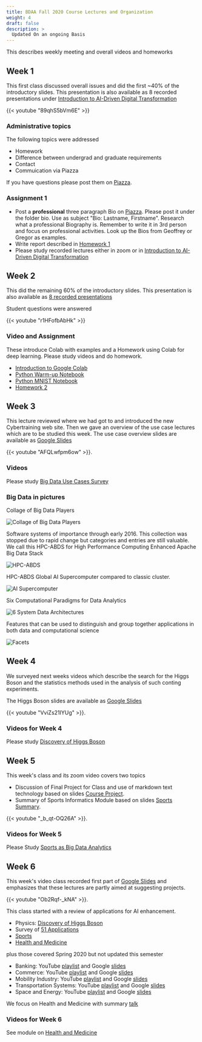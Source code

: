 ```yaml
---
title: BDAA Fall 2020 Course Lectures and Organization
weight: 4
draft: false
description: >
  Updated On an ongoing Basis
---
```


This describes weekly meeting and overall videos and homeworks

## Week 1
This first class discussed overall issues and did the first ~40% of the introductory slides. This presentation is also available as 8 recorded presentations under [Introduction to AI-Driven Digital Transformation](https://cybertraining-dsc.github.io/modules/bigdataapplications/2020/introduction/)

{{< youtube "89qhS5bVm6E" >}}


### Administrative topics

The following topics were addressed

* Homework
* Difference between undergrad and graduate requirements
* Contact
* Commuication via Piazza

If you have questions please post them on [Piazza](https://piazza.com/class/kedccsbsthm5sc).

### Assignment 1

* Post a **professional** three paragraph Bio on [Piazza](https://piazza.com/class/kedccsbsthm5sc). Please post it under the folder bio. Use as subject "Bio: Lastname, Firstname". Research what a professional Biography is. Remember to write it in 3rd person and focus on professional activities. Look up the Bios from Geoffrey or Gregor as examples.
* Write report described in [Homework 1](https://iu.instructure.com/courses/1908830/assignments/11163939)
* Please study recorded lectures either in zoom or in [Introduction to AI-Driven Digital Transformation](https://cybertraining-dsc.github.io/modules/bigdataapplications/2020/introduction/)

## Week 2

This did the remaining 60% of the introductory slides. This presentation is also available as [8 recorded presentations](https://cybertraining-dsc.github.io/modules/bigdataapplications/2020/introduction/) 

Student questions were answered

{{< youtube "r1HFofbAbHk" >}}

### Video and Assignment

These introduce Colab with examples and a Homework using Colab for deep learning. Please study videos and do homework.

* [Introduction to Google Colab](https://cybertraining-dsc.github.io/modules/python/google-colab/python-google-colab/)
* [Python Warm-up Notebook](https://cybertraining-dsc.github.io/modules/bigdataapplications/2020/python_initial/)
* [Python MNIST Notebook](https://cybertraining-dsc.github.io/modules/bigdataapplications/2020/google_colab_exercise/)
* [Homework 2](https://iu.instructure.com/courses/1908830/assignments/11187838)

## Week 3

This lecture reviewed where we had got to and introduced the new Cybertraining web site. Then we gave an overview of the use case lectures which are to be studied this week.  The use case overview slides are available as [Google Slides](https://docs.google.com/presentation/d/104ORUVOwFV23c-GSYvvLWaiVyCXwGDV1Ah5k2kTB4_U/edit?usp=sharing)


{{< youtube "AFQLwfpm6ow" >}}.

### Videos

Please study [Big Data Use Cases Survey](https://cybertraining-dsc.github.io/modules/bigdataapplications/2020/usecases/)

### Big Data in pictures

Collage of Big Data Players

![Collage of Big Data Players](/bigdata/images/2019_Matt_Turck_Big_Data_Landscape_Final_Fullsize.png)


Software systems of importance through early 2016. This collection was
stopped due to rapid change but categories and entries are still
valuable. We call this HPC-ABDS for High Performance Computing
Enhanced Apache Big Data Stack

![HPC-ABDS](/bigdata/images/Kaleidoscope.png)

HPC-ABDS Global AI Supercomputer compared to classic cluster.

![AI Supercomputer](/bigdata/images/GlobalAIvHPC.png)

Six Computational Paradigms for Data Analytics

![6 System Data Architectures](/bigdata/images/6archsB.png)


Features that can be used to distinguish and group together applications in both data and computational science

![Facets](/bigdata/images/Facets.png)

## Week 4
We surveyed next weeks videos which describe the search for the Higgs Boson and the statistics methods used in the analysis of such conting experiments.

The Higgs Boson slides are available as [Google Slides](https://docs.google.com/presentation/d/1kdVI5_fCqBye8wkZmEmOd3MEh5CFFUID9uBQZX5TMDI/edit?usp=sharing)

{{< youtube "VviZs21IYUg" >}}.


### Videos for Week 4

Please study [Discovery of Higgs Boson](https://cybertraining-dsc.github.io/modules/bigdataapplications/2020/physics/)

## Week 5
This week's class and its zoom video covers two topics

* Discussion of Final Project for Class and use of markdown text technology based on slides [Course Project](https://docs.google.com/presentation/d/1LRcuE7ffSftCOiF0eXNKitTcqqW1ckaSWNWMySVYaqE/edit?usp=sharing).
* Summary of Sports Informatics Module based on slides [Sports Summary](https://docs.google.com/presentation/d/1BeeTowVeYYJ4kSst33HBQsWEoziYaG9QAV-WtUbVGzY/edit?usp=sharing).

{{< youtube "_b_qt-OQ26A" >}}.


### Videos for Week 5

Please Study [Sports as Big Data Analytics](https://cybertraining-dsc.github.io/modules/bigdataapplications/2020/sports/)


## Week 6

This week's video class recorded first part of [Google Slides](https://docs.google.com/presentation/d/1hqs8qVW8ZFrj5lDYmC6wA25oGKn8rJz-dF8pvSuKiOU/edit?usp=sharing) and emphasizes that these lectures are partly aimed at suggesting projects.

{{< youtube "Ob2Rqf-_kNA" >}}.

This class started with a review of applications for AI enhancement.

* Physics: [Discovery of Higgs Boson](https://cybertraining-dsc.github.io/modules/bigdataapplications/2020/physics/)
* Survey of [51 Applications](https://cybertraining-dsc.github.io/modules/bigdataapplications/2020/usecases/)
* [Sports](https://cybertraining-dsc.github.io/modules/bigdataapplications/2020/sports/)
* [Health and Medicine](https://cybertraining-dsc.github.io/modules/bigdataapplications/2020/health_and_medicine/)

plus those covered Spring 2020 but not updated this semester

* Banking: YouTube [playlist](https://www.youtube.com/playlist?list=PLy0VLh_GFyz9kAiC-MBaJldZJY4iWWzOK) and Google [slides](https://docs.google.com/presentation/d/10gQtuXuqAtdc4x7briVis1iQSbqu6XmZCtSlBb2np38/edit?usp=sharing)
* Commerce: YouTube [playlist](https://www.youtube.com/playlist?list=PLy0VLh_GFyz9GiaepPagh2RjI8Cbr3idV) and Google [slides](https://docs.google.com/presentation/d/1mAcwVUutv8n8-i5Yjc0wFSlJcwDG4DWaB-wMgdmOFVs/edit?usp=sharing)   
* Mobility Industry: YouTube [playlist](https://www.youtube.com/playlist?list=PLy0VLh_GFyz9ptIs1yCZALn24IxNxLdyG) and Google [slides](https://docs.google.com/presentation/d/19yAgjNjsoSzPxEqn1Ghr9tG51EfGocuc6_JjOi_0Ijk/edit?usp=sharing)  
* Transportation Systems: YouTube [playlist](https://www.youtube.com/playlist?list=PLy0VLh_GFyz9ws63uH7vkFHTjfszZmZWr) and Google [slides](https://docs.google.com/presentation/d/19yAgjNjsoSzPxEqn1Ghr9tG51EfGocuc6_JjOi_0Ijk/edit?usp=sharing)
* Space and Energy: YouTube [playlist](https://www.youtube.com/playlist?list=PLy0VLh_GFyz9Cor0Gxopn-Xwp0xstbtZ_) and Google [slides](https://docs.google.com/presentation/d/1411g_YlmX0ibGTovY8roBhqRYJgcoJ_SAb-0NQBKgMs/edit?usp=sharing)

We focus on Health and Medicine with summary [talk](https://docs.google.com/presentation/d/1hqs8qVW8ZFrj5lDYmC6wA25oGKn8rJz-dF8pvSuKiOU/edit?usp=sharing)

### Videos for Week 6

See  module on [Health and Medicine](https://cybertraining-dsc.github.io/modules/bigdataapplications/2020/health_and_medicine/)
